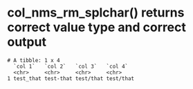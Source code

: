 # col_nms_rm_splchar() returns correct value type and correct output

    # A tibble: 1 x 4
      `col 1`   `col 2`   `col 3`   `col 4`  
      <chr>     <chr>     <chr>     <chr>    
    1 test_that test-that test/that test/that

